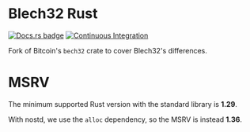 # Blech32 Rust
[![Docs.rs badge](https://docs.rs/blech32/badge.svg)](https://docs.rs/blech32/)
[![Continuous Integration](https://github.com/nappa85/blech32/workflows/Continuous%20Integration/badge.svg)](https://github.com/nappa85/blech32/actions?query=workflow%3A%22Continuous+Integration%22)

Fork of Bitcoin's `bech32` crate to cover Blech32's differences.

# MSRV
The minimum supported Rust version with the standard library is **1.29**.

With nostd, we use the `alloc` dependency, so the MSRV is instead **1.36**.

